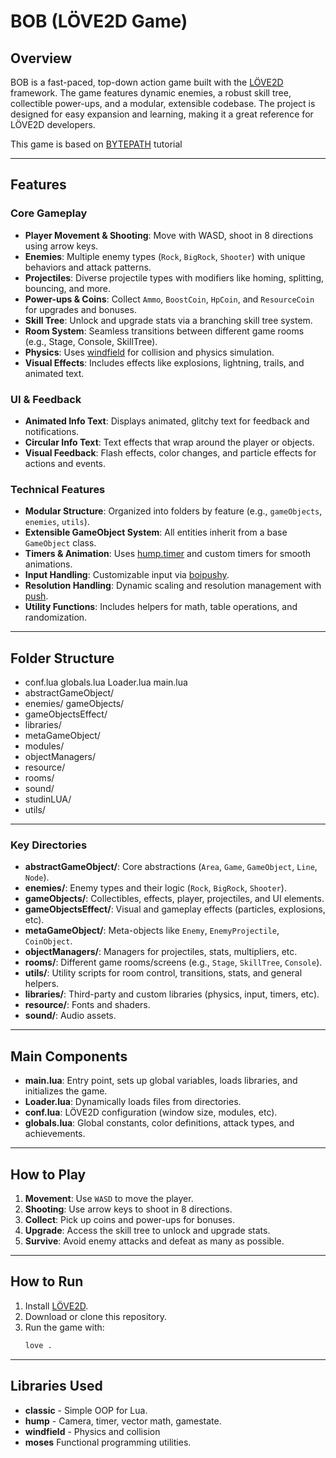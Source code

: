 # BOB (LÖVE2D Game)

## Overview

BOB is a fast-paced, top-down action game built with the [LÖVE2D](https://love2d.org/) framework. The game features dynamic enemies, a robust skill tree, collectible power-ups, and a modular, extensible codebase. The project is designed for easy expansion and learning, making it a great reference for LÖVE2D developers.

This game is based on [BYTEPATH](https://github.com/a327ex/BYTEPATH) tutorial

---

## Features

### Core Gameplay
- **Player Movement & Shooting**: Move with WASD, shoot in 8 directions using arrow keys.
- **Enemies**: Multiple enemy types (`Rock`, `BigRock`, `Shooter`) with unique behaviors and attack patterns.
- **Projectiles**: Diverse projectile types with modifiers like homing, splitting, bouncing, and more.
- **Power-ups & Coins**: Collect `Ammo`, `BoostCoin`, `HpCoin`, and `ResourceCoin` for upgrades and bonuses.
- **Skill Tree**: Unlock and upgrade stats via a branching skill tree system.
- **Room System**: Seamless transitions between different game rooms (e.g., Stage, Console, SkillTree).
- **Physics**: Uses [windfield](libraries/windfield/) for collision and physics simulation.
- **Visual Effects**: Includes effects like explosions, lightning, trails, and animated text.

### UI & Feedback
- **Animated Info Text**: Displays animated, glitchy text for feedback and notifications.
- **Circular Info Text**: Text effects that wrap around the player or objects.
- **Visual Feedback**: Flash effects, color changes, and particle effects for actions and events.

### Technical Features
- **Modular Structure**: Organized into folders by feature (e.g., `gameObjects`, `enemies`, `utils`).
- **Extensible GameObject System**: All entities inherit from a base `GameObject` class.
- **Timers & Animation**: Uses [hump.timer](libraries/hump/timer.lua) and custom timers for smooth animations.
- **Input Handling**: Customizable input via [boipushy](libraries/input/).
- **Resolution Handling**: Dynamic scaling and resolution management with [push](libraries/push/).
- **Utility Functions**: Includes helpers for math, table operations, and randomization.

---

## Folder Structure
- conf.lua globals.lua Loader.lua main.lua 
- abstractGameObject/ 
- enemies/ gameObjects/
- gameObjectsEffect/ 
- libraries/ 
- metaGameObject/ 
- modules/ 
- objectManagers/ 
- resource/ 
- rooms/ 
- sound/ 
- studinLUA/ 
- utils/
---

### Key Directories

- **abstractGameObject/**: Core abstractions (`Area`, `Game`, `GameObject`, `Line`, `Node`).
- **enemies/**: Enemy types and their logic (`Rock`, `BigRock`, `Shooter`).
- **gameObjects/**: Collectibles, effects, player, projectiles, and UI elements.
- **gameObjectsEffect/**: Visual and gameplay effects (particles, explosions, etc).
- **metaGameObject/**: Meta-objects like `Enemy`, `EnemyProjectile`, `CoinObject`.
- **objectManagers/**: Managers for projectiles, stats, multipliers, etc.
- **rooms/**: Different game rooms/screens (e.g., `Stage`, `SkillTree`, `Console`).
- **utils/**: Utility scripts for room control, transitions, stats, and general helpers.
- **libraries/**: Third-party and custom libraries (physics, input, timers, etc).
- **resource/**: Fonts and shaders.
- **sound/**: Audio assets.

---

## Main Components

- **main.lua**: Entry point, sets up global variables, loads libraries, and initializes the game.
- **Loader.lua**: Dynamically loads files from directories.
- **conf.lua**: LÖVE2D configuration (window size, modules, etc).
- **globals.lua**: Global constants, color definitions, attack types, and achievements.

---

## How to Play

1. **Movement**: Use `WASD` to move the player.
2. **Shooting**: Use arrow keys to shoot in 8 directions.
3. **Collect**: Pick up coins and power-ups for bonuses.
4. **Upgrade**: Access the skill tree to unlock and upgrade stats.
5. **Survive**: Avoid enemy attacks and defeat as many as possible.

---

## How to Run

1. Install [LÖVE2D](https://love2d.org/).
2. Download or clone this repository.
3. Run the game with:
   ```sh
   love .
---

## Libraries Used

- **classic** - Simple OOP for Lua.
- **hump** - Camera, timer, vector math, gamestate.
- **windfield** - Physics and collision 
- **moses** Functional programming utilities.